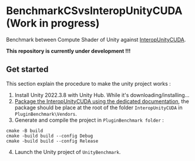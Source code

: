 # BenchmarkCSvsInteropUnityCUDA (Work in progress)

Benchmark between Compute Shader of Unity against [InteropUnityCUDA](https://github.com/davidAlgis/InteropUnityCUDA). 

__This repository is currently under development !!!__

## Get started

This section explain the procedure to make the unity project works : 

1. Install Unity 2022.3.8 with Unity Hub. While it's downloading/installing...
2. [Package the InteropUnityCUDA using the dedicated documentation](PluginBenchmark/Vendors/InteropUnityCUDA/Plugin/Documentation/GenerateUnityPackage.md), the package should be place at the root of the folder `InteropUnityCUDA` in `PluginBenchmark\Vendors`. 
3. Generate and compile the project in `PluginBenchmark folder` :
```
cmake -B build
cmake -build build --config Debug
cmake -build build --config Release
```
4. Launch the Unity project of `UnityBenchmark`.
